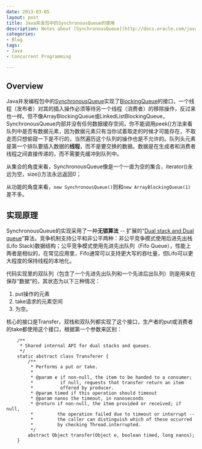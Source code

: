 ```yaml
---
date: 2013-03-05
layout: post
title: Java并发包中的SynchronousQueue的使用
description: Notes about [SynchronousQueue](http://docs.oracle.com/javase/6/docs/api/java/util/concurrent/SynchronousQueue.html) design
categories:
- Blog
tags:
- Java
- Concurrent Programming

---
```


## Overview

Java并发编程包中的[SynchronousQueue](http://docs.oracle.com/javase/6/docs/api/java/util/concurrent/SynchronousQueue.html)实现了[BlockingQueue](http://docs.oracle.com/javase/6/docs/api/java/util/concurrent/BlockingQueue.html)的接口，一个线程（发布者）对其的插入操作必须等待另一个线程（消费者）的移除操作，反过来也一样。但不像ArrayBlockingQueue或LinkedListBlockingQueue，SynchronousQueue内部并没有任何数据缓存空间，你不能调用peek()方法来看队列中是否有数据元素，因为数据元素只有当你试着取走的时候才可能存在，不取走而只想偷窥一下是不行的，当然遍历这个队列的操作也是不允许的。队列头元素是第一个排队要插入数据的**线程**，而不是要交换的数据。数据是在生成者和消费者线程之间直接传递的，而不需要先缓冲到队列中。

从集合的角度来看，SynchronousQueue像是一个一直为空的集合，iterator()永远为空，size()方法永远返回0；

从功能的角度来看，`new SynchronousQueue()`则和`new ArrayBlockingQueue(1)`差不多。


## 实现原理
SynchronousQueue的实现采用了一种**无锁算法** -- 扩展的“[Dual stack and Dual queue](http://www.cs.rochester.edu/research/synchronization/pseudocode/duals.html)”算法。竞争机制支持公平和非公平两种：非公平竞争模式使用后进先出栈(Lifo Stack)数据结构；公平竞争模式使用先进先出队列（Fifo Queue），性能上两者是相似的，在常见应用里，Fifo通常可以支持更大写的吞吐量，但Lifo可以更大程度的保持线程的本地化。

代码实现里的双队列（包含了一个先进先出队列和一个先进后出队列）则是用来在保存“数据“的，其状态为以下三种情况：

1. put操作的元素
2. take请求的元素空间
3. 为空。


核心的接口是Transfer，双栈和双队列都实现了这个接口，生产者的put或消费者的take都使用这个接口，根据第一个参数来区别：

```
    /**
     * Shared internal API for dual stacks and queues.
     */
    static abstract class Transferer {
        /**
         * Performs a put or take.
         *
         * @param e if non-null, the item to be handed to a consumer;
         *          if null, requests that transfer return an item
         *          offered by producer.
         * @param timed if this operation should timeout
         * @param nanos the timeout, in nanoseconds
         * @return if non-null, the item provided or received; if null,
         *         the operation failed due to timeout or interrupt --
         *         the caller can distinguish which of these occurred
         *         by checking Thread.interrupted.
         */
        abstract Object transfer(Object e, boolean timed, long nanos);
    }
```
